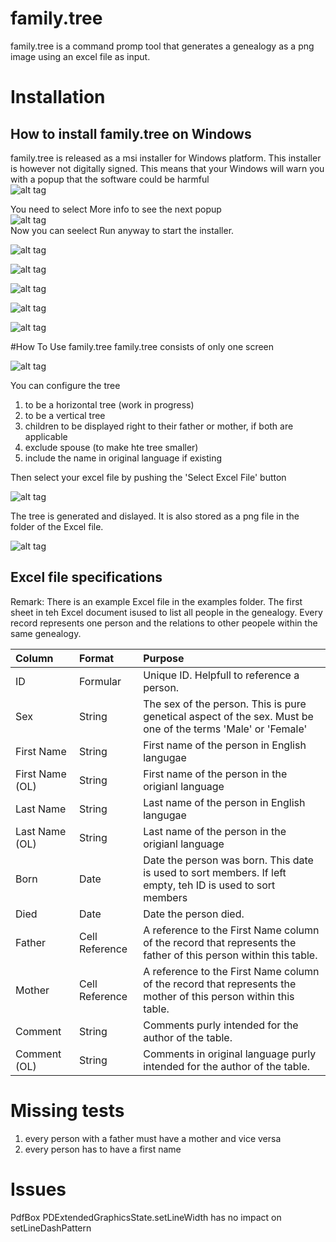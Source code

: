 # family.tree
family.tree is a command promp tool that generates a genealogy as a png image using an excel file as input.

# Installation
## How to install family.tree on Windows
family.tree is released as a msi installer for Windows platform. This installer is however not digitally signed. This means that your Windows will warn you with a popup that the software could be harmful  
![alt tag](https://github.com/kunterbunt2/family.tree/blob/main/media/installer-01.png)  

You need to select More info to see the next popup  
![alt tag](https://github.com/kunterbunt2/family.tree/blob/main/media/installer-02.png)  
Now you can seelect Run anyway to start the installer.

![alt tag](https://github.com/kunterbunt2/family.tree/blob/main/media/installer-03.png)  

![alt tag](https://github.com/kunterbunt2/family.tree/blob/main/media/installer-04.png)  

![alt tag](https://github.com/kunterbunt2/family.tree/blob/main/media/installer-05.png)  

![alt tag](https://github.com/kunterbunt2/family.tree/blob/main/media/installer-06.png)  

![alt tag](https://github.com/kunterbunt2/family.tree/blob/main/media/installer-07.png)  

#How To Use family.tree
family.tree consists of only one screen

![alt tag](https://github.com/kunterbunt2/family.tree/blob/main/media/family.tree-01.png)  

You can configure the tree
1. to be a horizontal tree (work in progress)
2. to be a vertical tree
3. children to be displayed right to their father or mother, if both are applicable
4. exclude spouse (to make hte tree smaller)
5. include the name in original language if existing

Then select your excel file by pushing the 'Select Excel File' button

![alt tag](https://github.com/kunterbunt2/family.tree/blob/main/media/family.tree-02.png)  

The tree is generated and dislayed. It is also stored as a png file in the folder of the Excel file.

![alt tag](https://github.com/kunterbunt2/family.tree/blob/main/media/family.tree-03.png)  


## Excel file specifications
Remark: There is an example Excel file in the examples folder.
The first sheet in teh Excel document isused to list all people in the genealogy.
Every record represents one person and the relations to other peopele within the same genealogy.

| Column |Format|Purpose |
|:----------|:---|:-------------|
|ID|Formular|Unique ID. Helpfull to reference a person.|
|Sex|String|The sex of the person. This is pure genetical aspect of the sex. Must be one of the terms 'Male' or 'Female'|
|First Name|String|First name of the person in English langugae|
|First Name (OL)|String|First name of the person in the origianl language|
|Last Name|String|Last name of the person in English langugae|
|Last Name (OL)|String|Last name of the person in the origianl language|
|Born|Date|Date the person was born. This date is used to sort members. If left empty, teh ID is used to sort members|
|Died|Date|Date the person died.|
|Father|Cell Reference|A reference to the First Name column of the record that represents the father of this person within this table.|
|Mother|Cell Reference|A reference to the First Name column of the record that represents the mother of this person within this table.|
|Comment|String|Comments purly intended for the author of the table.|
|Comment (OL)|String|Comments in original language purly intended for the author of the table.|


# Missing tests
1. every person with a father must have a mother and vice versa
2. every person has to have a first name

# Issues
PdfBox PDExtendedGraphicsState.setLineWidth has no impact on setLineDashPattern
